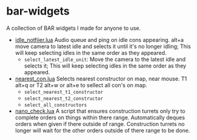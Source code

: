 # bar-widgets

A collection of BAR widgets I made for anyone to use.

- [idle_notfiier.lua](https://gitlab.com/Nehroz/bar-widgets/-/blob/main/idle_notifier.lua) Audio queue and ping on idle cons appearing. alt+a move camera to latest idle and selects it until it's no longer idling; This will keep selecting idles in the same order as they appeared.
  - `select_latest_idle_unit`: Move the camera to the latest idle and selects
    it; This will keep selecting idles in the same order as they appeared.
- [nearest_con.lua](https://gitlab.com/Nehroz/bar-widgets/-/blob/main/nearest_con.lua) Selects nearest constructor on map, near mouse. T1 alt+q or T2 alt+w or alt+e to sellect all con's on map.
  - `select_nearest_t1_constructor`
  - `select_nearest_t2_constructor`
  - `select_all_constructors`
- [nano_check.lua](https://gitlab.com/Nehroz/bar-widgets/-/blob/main/nano_check.lua) A script that ensures construction turrets only try to complete orders on things within there range. Automatically deques orders when given if there outside of range. Construction turrets no longer will wait for the other orders outside of there range to be done.
